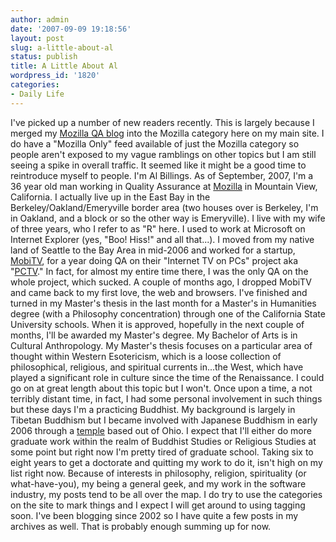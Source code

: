 ```yaml
---
author: admin
date: '2007-09-09 19:18:56'
layout: post
slug: a-little-about-al
status: publish
title: A Little About Al
wordpress_id: '1820'
categories:
- Daily Life
---
```


I've picked up a number of new readers recently. This is largely because
I merged my [Mozilla QA blog](http://blog.mozilla.com/al/) into the
Mozilla category here on my main site. I do have a "Mozilla Only" feed
available of just the Mozilla category so people aren't exposed to my
vague ramblings on other topics but I am still seeing a spike in overall
traffic. It seemed like it might be a good time to reintroduce myself to
people. I'm Al Billings. As of September, 2007, I'm a 36 year old man
working in Quality Assurance at [Mozilla](http://www.mozilla.org) in
Mountain View, California. I actually live up in the East Bay in the
Berkeley/Oakland/Emeryville border area (two houses over is Berkeley,
I'm in Oakland, and a block or so the other way is Emeryville). I live
with my wife of three years, who I refer to as "R" here. I used to work
at Microsoft on Internet Explorer (yes, "Boo! Hiss!" and all that...). I
moved from my native land of Seattle to the Bay Area in mid-2006 and
worked for a startup, [MobiTV](http://www.mobitv.com), for a year doing
QA on their "Internet TV on PCs" project aka
"[PCTV](http://att.mobitv.com/)." In fact, for almost my entire time
there, I was the only QA on the whole project, which sucked. A couple of
months ago, I dropped MobiTV and came back to my first love, the web and
browsers. I've finished and turned in my Master's thesis in the last
month for a Master's in Humanities degree (with a Philosophy
concentration) through one of the California State University schools.
When it is approved, hopefully in the next couple of months, I'll be
awarded my Master's degree. My Bachelor of Arts is in Cultural
Anthropology. My Master's thesis focuses on a particular area of thought
within Western Esotericism, which is a loose collection of
philosophical, religious, and spiritual currents in...the West, which
have played a significant role in culture since the time of the
Renaissance. I could go on at great length about this topic but I won't.
Once upon a time, a not terribly distant time, in fact, I had some
personal involvement in such things but these days I'm a practicing
Buddhist. My background is largely in Tibetan Buddhism but I became
involved with Japanese Buddhism in early 2006 through a
[temple](http://www.daiun-ji.org/) based out of Ohio. I expect that I'll
either do more graduate work within the realm of Buddhist Studies or
Religious Studies at some point but right now I'm pretty tired of
graduate school. Taking six to eight years to get a doctorate and
quitting my work to do it, isn't high on my list right now. Because of
interests in philosophy, religion, spirituality (or what-have-you), my
being a general geek, and my work in the software industry, my posts
tend to be all over the map. I do try to use the categories on the site
to mark things and I expect I will get around to using tagging soon.
I've been blogging since 2002 so I have quite a few posts in my archives
as well. That is probably enough summing up for now.
